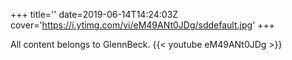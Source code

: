 +++
title=''
date=2019-06-14T14:24:03Z
cover='https://i.ytimg.com/vi/eM49ANt0JDg/sddefault.jpg'
+++

All content belongs to GlennBeck.
{{< youtube eM49ANt0JDg >}}
